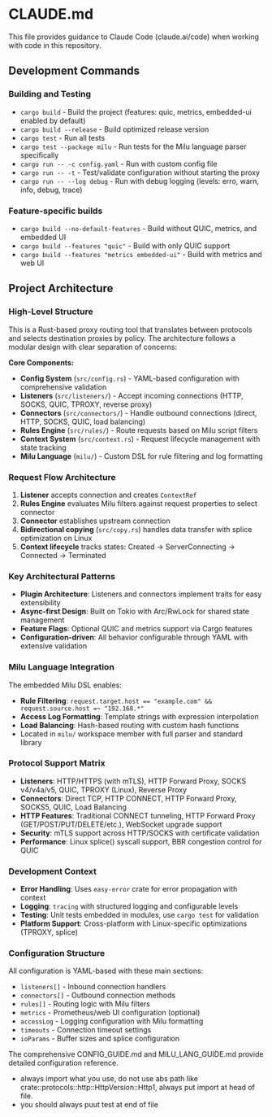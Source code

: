 # CLAUDE.md

This file provides guidance to Claude Code (claude.ai/code) when working with code in this repository.

## Development Commands

### Building and Testing
- `cargo build` - Build the project (features: quic, metrics, embedded-ui enabled by default)
- `cargo build --release` - Build optimized release version
- `cargo test` - Run all tests
- `cargo test --package milu` - Run tests for the Milu language parser specifically
- `cargo run -- -c config.yaml` - Run with custom config file
- `cargo run -- -t` - Test/validate configuration without starting the proxy
- `cargo run -- --log debug` - Run with debug logging (levels: erro, warn, info, debug, trace)

### Feature-specific builds
- `cargo build --no-default-features` - Build without QUIC, metrics, and embedded UI
- `cargo build --features "quic"` - Build with only QUIC support
- `cargo build --features "metrics embedded-ui"` - Build with metrics and web UI

## Project Architecture

### High-Level Structure
This is a Rust-based proxy routing tool that translates between protocols and selects destination proxies by policy. The architecture follows a modular design with clear separation of concerns:

**Core Components:**
- **Config System** (`src/config.rs`) - YAML-based configuration with comprehensive validation
- **Listeners** (`src/listeners/`) - Accept incoming connections (HTTP, SOCKS, QUIC, TPROXY, reverse proxy)
- **Connectors** (`src/connectors/`) - Handle outbound connections (direct, HTTP, SOCKS, QUIC, load balancing)
- **Rules Engine** (`src/rules/`) - Route requests based on Milu script filters
- **Context System** (`src/context.rs`) - Request lifecycle management with state tracking
- **Milu Language** (`milu/`) - Custom DSL for rule filtering and log formatting

### Request Flow Architecture
1. **Listener** accepts connection and creates `ContextRef` 
2. **Rules Engine** evaluates Milu filters against request properties to select connector
3. **Connector** establishes upstream connection
4. **Bidirectional copying** (`src/copy.rs`) handles data transfer with splice optimization on Linux
5. **Context lifecycle** tracks states: Created → ServerConnecting → Connected → Terminated

### Key Architectural Patterns
- **Plugin Architecture**: Listeners and connectors implement traits for easy extensibility
- **Async-first Design**: Built on Tokio with Arc/RwLock for shared state management
- **Feature Flags**: Optional QUIC and metrics support via Cargo features
- **Configuration-driven**: All behavior configurable through YAML with extensive validation

### Milu Language Integration
The embedded Milu DSL enables:
- **Rule Filtering**: `request.target.host == "example.com" && request.source.host =~ "192.168.*"`
- **Access Log Formatting**: Template strings with expression interpolation
- **Load Balancing**: Hash-based routing with custom hash functions
- Located in `milu/` workspace member with full parser and standard library

### Protocol Support Matrix
- **Listeners**: HTTP/HTTPS (with mTLS), HTTP Forward Proxy, SOCKS v4/v4a/v5, QUIC, TPROXY (Linux), Reverse Proxy
- **Connectors**: Direct TCP, HTTP CONNECT, HTTP Forward Proxy, SOCKS5, QUIC, Load Balancing
- **HTTP Features**: Traditional CONNECT tunneling, HTTP Forward Proxy (GET/POST/PUT/DELETE/etc.), WebSocket upgrade support
- **Security**: mTLS support across HTTP/SOCKS with certificate validation
- **Performance**: Linux splice() syscall support, BBR congestion control for QUIC

### Development Context
- **Error Handling**: Uses `easy-error` crate for error propagation with context
- **Logging**: `tracing` with structured logging and configurable levels
- **Testing**: Unit tests embedded in modules, use `cargo test` for validation
- **Platform Support**: Cross-platform with Linux-specific optimizations (TPROXY, splice)

### Configuration Structure
All configuration is YAML-based with these main sections:
- `listeners[]` - Inbound connection handlers
- `connectors[]` - Outbound connection methods  
- `rules[]` - Routing logic with Milu filters
- `metrics` - Prometheus/web UI configuration (optional)
- `accessLog` - Logging configuration with Milu formatting
- `timeouts` - Connection timeout settings
- `ioParams` - Buffer sizes and splice configuration

The comprehensive CONFIG_GUIDE.md and MILU_LANG_GUIDE.md provide detailed configuration reference.
- always import what you use, do not use abs path like crate::protocols::http::HttpVersion::Http1, always put import at head of file.
- you should always puut test at end of file